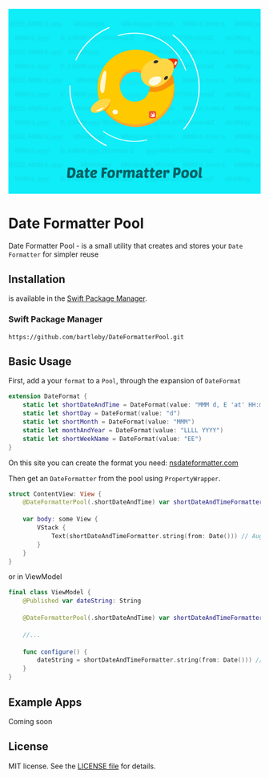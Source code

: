 <p align="center">
  <img src="/Images/header.png">
</p>

Date Formatter Pool
========

Date Formatter Pool - is a small utility that creates and stores your `Date Formatter` for simpler reuse

## Installation

is available in the [Swift Package Manager](https://swift.org/package-manager/).

### Swift Package Manager

```
https://github.com/bartleby/DateFormatterPool.git
```


## Basic Usage

First, add a your `format` to a `Pool`, through the expansion of `DateFormat`


```swift
extension DateFormat {
    static let shortDateAndTime = DateFormat(value: "MMM d, E 'at' HH:mm")
    static let shortDay = DateFormat(value: "d")
    static let shortMonth = DateFormat(value: "MMM")
    static let monthAndYear = DateFormat(value: "LLLL YYYY")
    static let shortWeekName = DateFormat(value: "EE")
}
```

On this site you can create the format you need: [nsdateformatter.com](https://nsdateformatter.com)



Then get an `DateFormatter` from the pool using `PropertyWrapper`.

```swift
struct ContentView: View {
    @DateFormatterPool(.shortDateAndTime) var shortDateAndTimeFormatter
    
    var body: some View {
        VStack {
            Text(shortDateAndTimeFormatter.string(from: Date())) // Aug 23, Tue at 12:10
        }
    }
}
``` 

or in ViewModel

```swift
final class ViewModel {
    @Published var dateString: String
    
    @DateFormatterPool(.shortDateAndTime) var shortDateAndTimeFormatter
    
    //...
    
    func configure() {
        dateString = shortDateAndTimeFormatter.string(from: Date())) // Aug 23, Tue at 12:10
    }
}
``` 


## Example Apps

Coming soon


## License

MIT license. See the [LICENSE file](LICENSE) for details.
